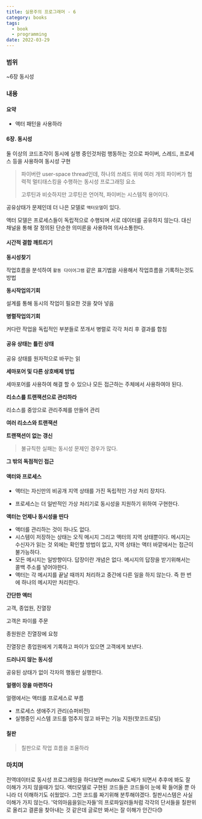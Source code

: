 ```yaml
---
title: 실용주의 프로그래머 - 6
category: books
tags:
  - book
  - programming
date: 2022-03-29
---
```


### 범위

~6장 동시성

### 내용

#### **요약**

- 액터 패턴을 사용하라

#### 6장. 동시성

둘 이상의 코드조각이 동시에 실행 중인것처럼 행동하는 것으로 파이버, 스레드, 프로세스 등을 사용하여 동시성 구현

> 파이버란 user-space thread인데, 하나의 쓰레드 위에 여러 개의 파이버가 협력적 멀티태스킹을 수행하는 동시성 프로그래밍 요소
>
> 고루틴과 비슷하지만 고루틴은 언어적, 파이버는 시스템적 용어이다.

공유상태가 문제인데 더 나은 모델로 `액터모델`이 있다.

액터 모델은 프로세스들이 독립적으로 수행되며 서로 데이터를 공유하지 않는다. 대신 채널을 통해 잘 정의된 단순한 의미론을 사용하여 의사소통한다.

#### 시간적 결합 깨트리기

**동시성찾기**

작업흐름을 분석하여 `활동 다이어그램` 같은 표기법을 사용해서 작업흐름을 기록하는것도 방법

**동시작업의기회**

설계를 통해 동시의 작업이 필요한 것을 찾아 넣음

**병렬작업의기회**

커다란 작업을 독립적인 부분들로 쪼개서 병렬로 각각 처리 후 결과를 합침

#### 공유 상태는 틀린 상태

공유 상태를 원자적으로 바꾸는 읽

**세마포어 및 다른 상호배제 방법**

세마포어를 사용하여 해결 할 수 있으나 모든 접근하는 주체에서 사용하여야 된다.

**리소스를 트랜잭션으로 관리하라**

리소스를 중앙으로 관리주체를 만들어 관리

**여러 리소스와 트랜잭션**

**트랜잭션이 없는 갱신**

> 불규칙한 실패는 동시성 문제인 경우가 많다.

**그 밖의 독점적인 접근**

#### 액터와 프로세스

- 액터는 자신만의 비공개 지역 상태를 가진 독립적인 가상 처리 장치다.

- 프로세스는 더 일반적인 가상 처리기로 동시성을 지원하기 위하여 구현한다.

**액터는 언제나 동시성을 띤다**

- 액터를 관리하는 것이 하나도 없다.
- 시스템이 저장하는 상태는 오직 메시지 그리고 액터의 지역 상태뿐이다. 메시지는 수신자가 읽는 것 외에는 확인할 방법이 없고, 지역 상태는 액터 바깥에서는 접근이 불가능하다.
- 모든 메시지는 일방향이다. 답장이란 개념은 없다. 메시지의 답장을 받기위해서는 콜백 주소를 넣어야한다.
- 액터는 각 메시지를 끝날 때까지 처리하고 중간에 다른 일을 하지 않는다. 즉 한 번에 하나의 메시지만 처리한다.

**간단한 액터**

고객, 종업원, 진열장

고객은 파이를 주문

종원원은 진열장에 요청

진열장은 종업원에게 기록하고 파이가 있으면 고객에게 보낸다.

**드러나지 않는 동시성**

공유된 상태가 없이 각자의 행동만 실행한다.

**얼랭이 장을 마련하다**

얼랭에서는 액터를 프로세스로 부름

- 프로세스 생애주기 관리(슈퍼비전)
- 실행중인 시스템 코드를 멈추지 않고 바꾸는 기능 지원(핫코드로딩)

#### 칠판

> 칠판으로 작업 흐름을 조율하라

### 마치며

전역데이터로 동시성 프로그래밍을 하다보면 mutex로 도배가 되면서 추후에 봐도 잘 이해가 가지 않을때가 있다. 액터모델로 구현된 코드들은 코드들이 눈에 확 들어올 뿐 아니라 더 이해하기도 쉬웠었다. 그런 코드를 짜기위해 분투해야겠다. 칠판시스템은 사실 이해가 가지 않는다. '악의마음을읽는자들'의 프로파일러들처럼 각각의 단서들을 칠판위로 올리고 결론을 찾아내는 것 같은데 글로만 봐서는 잘 이해가 안간다😓
